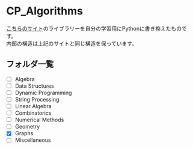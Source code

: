 # CP_Algorithms

[こちらのサイト](https://cp-algorithms.com/)のライブラリーを自分の学習用にPythonに書き換えたものです。<br>
内部の構造は上記のサイトと同じ構造を保っています。<br>

## フォルダ一覧
- [ ] Algebra
- [ ] Data Structures
- [ ] Dynamic Programming
- [ ] String Processing
- [ ] Linear Algebra
- [ ] Combinatorics
- [ ] Numerical Methods
- [ ] Geometry
- [x] Graphs
- [ ] Miscellaneous